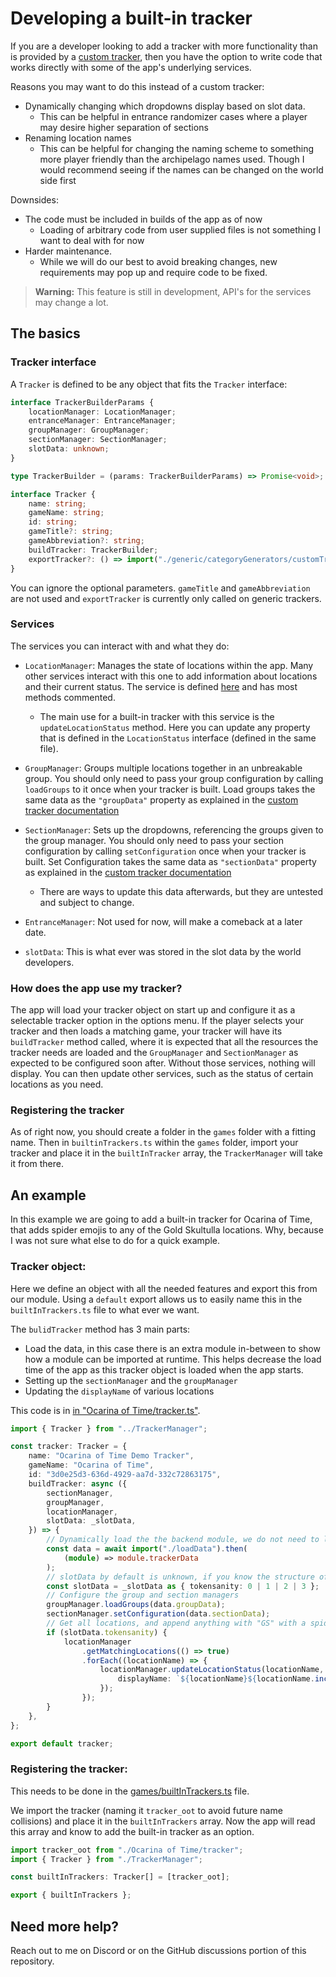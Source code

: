 # Developing a built-in tracker

If you are a developer looking to add a tracker with more functionality than is provided by a [custom tracker](./customTrackers.md), then you have the option to write code that works directly with some of the app's underlying services.

Reasons you may want to do this instead of a custom tracker:

- Dynamically changing which dropdowns display based on slot data.
    - This can be helpful in entrance randomizer cases where a player may desire higher separation of sections
- Renaming location names
    - This can be helpful for changing the naming scheme to something more player friendly than the archipelago names used. Though I would recommend seeing if the names can be changed on the world side first

Downsides:

- The code must be included in builds of the app as of now
    - Loading of arbitrary code from user supplied files is not something I want to deal with for now
- Harder maintenance.
    - While we will do our best to avoid breaking changes, new requirements may pop up and require code to be fixed.

> **Warning:** This feature is still in development, API's for the services may change a lot.

## The basics

### Tracker interface

A `Tracker` is defined to be any object that fits the `Tracker` interface:

```typescript
interface TrackerBuilderParams {
    locationManager: LocationManager;
    entranceManager: EntranceManager;
    groupManager: GroupManager;
    sectionManager: SectionManager;
    slotData: unknown;
}

type TrackerBuilder = (params: TrackerBuilderParams) => Promise<void>;

interface Tracker {
    name: string;
    gameName: string;
    id: string;
    gameTitle?: string;
    gameAbbreviation?: string;
    buildTracker: TrackerBuilder;
    exportTracker?: () => import("./generic/categoryGenerators/customTrackerManager").CustomCategory_V1;
}
```

You can ignore the optional parameters. `gameTitle` and `gameAbbreviation` are not used and `exportTracker` is currently only called on generic trackers.

### Services

The services you can interact with and what they do:

- `LocationManager`: Manages the state of locations within the app. Many other services interact with this one to add information about locations and their current status. The service is defined [here](../src/services/locations/locationManager.ts) and has most methods commented.
    - The main use for a built-in tracker with this service is the `updateLocationStatus` method. Here you can update any property that is defined in the `LocationStatus` interface (defined in the same file).
- `GroupManager`: Groups multiple locations together in an unbreakable group. You should only need to pass your group configuration by calling `loadGroups` to it once when your tracker is built. Load groups takes the same data as the `"groupData"` property as explained in the [custom tracker documentation](./customTrackers.md)
- `SectionManager`: Sets up the dropdowns, referencing the groups given to the group manager. You should only need to pass your section configuration by calling `setConfiguration` once when your tracker is built. Set Configuration takes the same data as `"sectionData"` property as explained in the [custom tracker documentation](./customTrackers.md)

    - There are ways to update this data afterwards, but they are untested and subject to change.

- `EntranceManager`: Not used for now, will make a comeback at a later date.

- `slotData`: This is what ever was stored in the slot data by the world developers.

### How does the app use my tracker?

The app will load your tracker object on start up and configure it as a selectable tracker option in the options menu. If the player selects your tracker and then loads a matching game, your tracker will have its `buildTracker` method called, where it is expected that all the resources the tracker needs are loaded and the `GroupManager` and `SectionManager` as expected to be configured soon after. Without those services, nothing will display. You can then update other services, such as the status of certain locations as you need.

### Registering the tracker

As of right now, you should create a folder in the `games` folder with a fitting name. Then in `builtinTrackers.ts` within the `games` folder, import your tracker and place it in the `builtInTracker` array, the `TrackerManager` will take it from there.

## An example

In this example we are going to add a built-in tracker for Ocarina of Time, that adds spider emojis to any of the Gold Skultulla locations. Why, because I was not sure what else to do for a quick example.

### Tracker object:

Here we define an object with all the needed features and export this from our module. Using a `default` export allows us to easily name this in the `builtInTrackers.ts` file to what ever we want.

The `bulidTracker` method has 3 main parts:

- Load the data, in this case there is an extra module in-between to show how a module can be imported at runtime. This helps decrease the load time of the app as this tracker object is loaded when the app starts.
- Setting up the `sectionManager` and the `groupManager`
- Updating the `displayName` of various locations

This code is in [in "Ocarina of Time/tracker.ts"](../src/games/Ocarina%20of%20Time/tracker.ts).

```typescript
import { Tracker } from "../TrackerManager";

const tracker: Tracker = {
    name: "Ocarina of Time Demo Tracker",
    gameName: "Ocarina of Time",
    id: "3d0e25d3-636d-4929-aa7d-332c72863175",
    buildTracker: async ({
        sectionManager,
        groupManager,
        locationManager,
        slotData: _slotData,
    }) => {
        // Dynamically load the the backend module, we do not need to load the module if this tracker is not being used
        const data = await import("./loadData").then(
            (module) => module.trackerData
        );
        // slotData by default is unknown, if you know the structure of your slot data, casting it like so can be helpful
        const slotData = _slotData as { tokensanity: 0 | 1 | 2 | 3 };
        // Configure the group and section managers
        groupManager.loadGroups(data.groupData);
        sectionManager.setConfiguration(data.sectionData);
        // Get all locations, and append anything with "GS" with a spider emoji for demo purposes
        if (slotData.tokensanity) {
            locationManager
                .getMatchingLocations(() => true)
                .forEach((locationName) => {
                    locationManager.updateLocationStatus(locationName, {
                        displayName: `${locationName}${locationName.includes("GS") ? " 🕷️ " : ""}`,
                    });
                });
        }
    },
};

export default tracker;
```

### Registering the tracker:

This needs to be done in the [games/builtInTrackers.ts](../src/games/builtInTrackers.ts) file.

We import the tracker (naming it `tracker_oot` to avoid future name collisions) and place it in the `builtInTrackers` array. Now the app will read this array and know to add the built-in tracker as an option.

```typescript
import tracker_oot from "./Ocarina of Time/tracker";
import { Tracker } from "./TrackerManager";

const builtInTrackers: Tracker[] = [tracker_oot];

export { builtInTrackers };
```

## Need more help?

Reach out to me on Discord or on the GitHub discussions portion of this repository.
